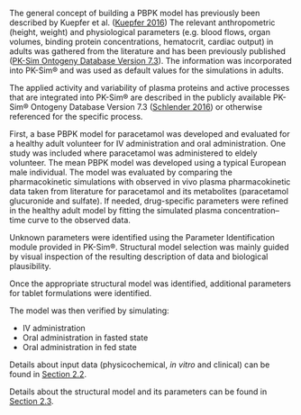 The general concept of building a PBPK model has previously been described by Kuepfer et al. ([Kuepfer 2016](#main-references)) The relevant anthropometric (height, weight) and physiological parameters (e.g. blood flows, organ volumes, binding protein concentrations, hematocrit, cardiac output) in adults was gathered from the literature and has been previously published ([PK-Sim Ontogeny Database Version 7.3](#main-references)). The information was incorporated into PK-Sim® and was used as default values for the simulations in adults.

The  applied activity and variability of plasma proteins and active processes that are integrated into PK-Sim® are described in the publicly available PK-Sim® Ontogeny Database Version 7.3 ([Schlender 2016](#main-references)) or otherwise referenced for the specific process.

First, a base PBPK model for paracetamol was developed and evaluated for a healthy adult volunteer for IV administration and oral administration. One study was included where paracetamol was administered to eldely volunteer. The mean PBPK model was developed using a typical European male individual. The model was evaluated by comparing the pharmacokinetic simulations with observed in vivo plasma pharmacokinetic data taken from literature for paracetamol and its metabolites (paracetamol glucuronide and sulfate).
If needed, drug-specific parameters were refined in the healthy adult model by fitting the simulated plasma concentration–time curve to the observed data.

Unknown parameters were identified using the Parameter Identification module provided in PK-Sim®. Structural model selection was mainly guided by visual inspection of the resulting description of data and biological plausibility.

Once the appropriate structural model was identified, additional parameters for tablet formulations were identified. 

The model was then verified by simulating:

- IV administration  
- Oral administration in fasted state
- Oral administration in fed state

Details about input data (physicochemical, *in vitro* and clinical) can be found in  [Section 2.2](#methods-data).

Details about the structural model and its parameters can be found in  [Section 2.3](#model-parameters-and-assumptions).

